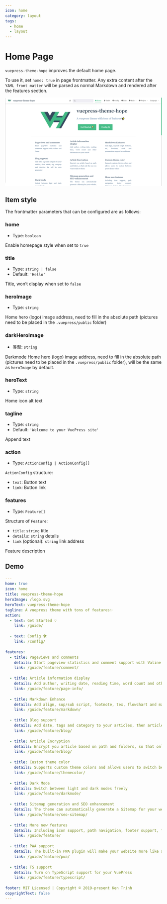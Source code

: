 ```yaml
---
icon: home
category: layout
tags:
  - home
  - layout
---
```


# Home Page

`vuepress-theme-hope` improves the default home page.

To use it, set `home: true` in page frontmatter. Any extra content after the `YAML front matter` will be parsed as normal Markdown and rendered after the features section.

![Screenshot](./assets/home.png)

## Item style

The frontmatter parameters that can be configured are as follows:

### home

- Type: `boolean`

Enable homepage style when set to `true`

### title

- Type: `string | false`
- Default: `'Hello'`

Title, won’t display when set to `false`

### heroImage

- Type: `string`

Home hero (logo) image address, need to fill in the absolute path (pictures need to be placed in the `.vuepress/public` folder)

### darkHeroImage

- 类型: `string`

Darkmode Home hero (logo) image address, need to fill in the absolute path (pictures need to be placed in the `.vuepress/public` folder), will be the same as `heroImage` by default.

### heroText

- Type: `string`

Home icon alt text

### tagline

- Type: `string`
- Default: `'Welcome to your VuePress site'`

Append text

### action

- Type: `ActionConfig | ActionConfig[]`

`ActionConfig` structure:

- `text`: Button text
- `link`: Button link

### features

- Type: `Feature[]`

Structure of `Feature`:

- `title`: `string` title
- `details`: `string` details
- `link` (optional): `string` link address

Feature description

## Demo

```yaml
---
home: true
icon: home
title: vuepress-theme-hope
heroImage: /logo.svg
heroText: vuepress-theme-hope
tagline: A vuepress theme with tons of features✨
action:
  - text: Get Started 💡
    link: /guide/

  - text: Config 🛠
    link: /config/

features:
  - title: Pageviews and comments
    details: Start pageview statistics and comment support with Valine and Vssue
    link: /guide/feature/comment/

  - title: Article information display
    details: Add author, writing date, reading time, word count and other information to your article
    link: /guide/feature/page-info/

  - title: Markdown Enhance
    details: Add align, sup/sub script, footnote, tex, flowchart and mark support in markdown
    link: /guide/feature/markdown/

  - title: Blog support
    details: Add date, tags and category to your articles, then article, tag, category and timeline list will be auto generated
    link: /guide/feature/blog/

  - title: Article Encryption
    details: Encrypt you article based on path and folders, so that only the one you want could see them
    link: /guide/feature/blog/

  - title: Custom theme color
    details: Supports custom theme colors and allows users to switch between preset theme colors
    link: /guide/feature/themecolor/

  - title: Dark Mode
    details: Switch between light and dark modes freely
    link: /guide/feature/darkmode/

  - title: Sitemap generation and SEO enhancement
    details: The theme can automatically generate a Sitemap for your website, and optimize the resulting web page for search engines.
    link: /guide/feature/seo-sitemap/

  - title: More new features
    details: Including icon support, path navigation, footer support, fullscreen button, blog homepage, etc.
    link: /guide/feature/

  - title: PWA support
    details: The built-in PWA plugin will make your website more like an APP.
    link: /guide/feature/pwa/

  - title: TS support
    details: Turn on TypeScript support for your VuePress
    link: /guide/feature/typescript/

footer: MIT Licensed | Copyright © 2019-present Ken Trinh
copyrightText: false
---

```
